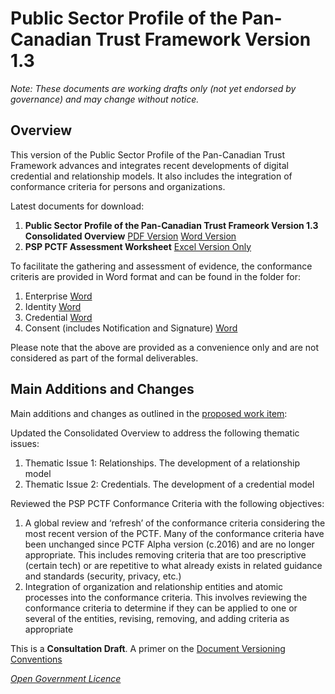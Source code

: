 # Public Sector Profile of the Pan-Canadian Trust Framework Version 1.3

*Note: These documents are working drafts only (not yet endorsed by governance) and may change without notice.*


## Overview ##
This version of the Public Sector Profile of the Pan-Canadian Trust Framework advances and integrates recent developments of digital credential and relationship models. It also includes the integration of conformance criteria for persons and organizations.

Latest documents for download:

1. **Public Sector Profile of the Pan-Canadian Trust Frameork Version 1.3 Consolidated Overview** [PDF Version](./PSP-PCTF-V-1-3-Consultation-Draft-EN.pdf) [Word Version](./PSP-PCTF-V-1-3-Consultation-Draft-EN.docx)
2. **PSP PCTF Assessment Worksheet** [Excel Version Only](./PSP-PCTF-V-1.3-Assessment-Workbook.xlsx)

To facilitate the gathering and assessment of evidence, the conformance criteris are provided in Word format and can be found in the folder for:
1. Enterprise [Word](./Assessment-Evidence-Enterprise.docx)
2. Identity [Word](./Assessment-Evidence-Identity.docx)
3. Credential [Word](./Assessment-Evidence-Credential.docx)
4. Consent (includes Notification and Signature) [Word](./Assessment-Evidence-Consent.docx)

Please note that the above are provided as a convenience only and are not considered as part of the formal deliverables.

## Main Additions and Changes ## 
Main additions and changes as outlined in the [proposed work item](./Work-Item-for-PSP-PCTF-V1-3.pdf):

Updated the Consolidated Overview to address the following thematic issues:
1.	Thematic Issue 1: Relationships. The development of a relationship model
2.	Thematic Issue 2: Credentials. The development of a credential model

Reviewed the PSP PCTF Conformance Criteria with the following objectives:
1.	A global review and ‘refresh’ of the conformance criteria considering the most recent version of the PCTF. Many of the conformance criteria have been unchanged since PCTF Alpha version (c.2016) and are no longer appropriate. This includes removing criteria that are too prescriptive (certain tech) or are repetitive to what already exists in related guidance and standards (security, privacy, etc.)
2.	Integration of organization and relationship entities and atomic processes into the conformance criteria. This involves reviewing the conformance criteria to determine if they can be applied to one or several of the entities, revising, removing, and adding criteria as appropriate

This is a **Consultation Draft**. A primer on the [Document Versioning Conventions](https://github.com/canada-ca/PCTF-CCP/blob/master/docs/2020-02-04%20PSP-PCTF-Versioning-Conventions.pdf)

*[Open Government Licence](https://open.canada.ca/en/open-government-licence-canada)*

